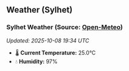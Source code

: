 ## Weather (Sylhet)

<!-- WEATHER-START -->
### Sylhet Weather (Source: [Open-Meteo](https://open-meteo.com))
_Updated: 2025-10-08 19:34 UTC_
* 🌡️ **Current Temperature:** 25.0°C
* 💧 **Humidity:** 97%
<!-- WEATHER-END -->























